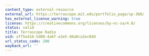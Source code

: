 ```yaml
---
content_type: external-resource
external_url: https://terrascope.mit.edu/portfolio_page/sp-360/
has_external_license_warning: true
license: https://creativecommons.org/licenses/by-nc-sa/4.0/
status: valid
title: Terrascope Radio
uid: aff5e416-5d80-4a6f-a3e5-48a0ca3ec04d
url_status_code: 200
wayback_url: ''
---
```

